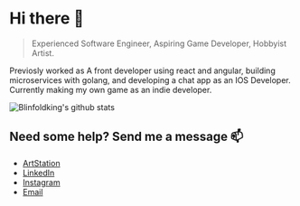# Hi there 👋

> Experienced Software Engineer, Aspiring Game Developer, Hobbyist Artist.

Previosly worked as A front developer using react and angular, building microservices with golang, and developing a chat app as an IOS Developer.
Currently making my own game as an indie developer.

![Blinfoldking's github stats](https://github-readme-stats.vercel.app/api?username=blinfoldking&show_icons=true&theme=radical)

## Need some help? Send me a message 📫
* [ArtStation](https://www.artstation.com/blinfoldking)
* [LinkedIn](https://www.linkedin.com/in/ganeshad)
* [Instagram](https://www.instagram.com/blinfoldking/)
* [Email](mailto://ganeshadanu1@gmail.com)
<!--
**BlinfoldKing/BlinfoldKing** is a ✨ _special_ ✨ repository because its `README.md` (this file) appears on your GitHub profile.

Here are some ideas to get you started:

- 🔭 I’m currently working on ...
- 🌱 I’m currently learning ...
- 👯 I’m looking to collaborate on ...
- 🤔 I’m looking for help with ...
- 💬 Ask me about ...
- 📫 How to reach me: ...
- 😄 Pronouns: ...
- ⚡ Fun fact: ...
-->
